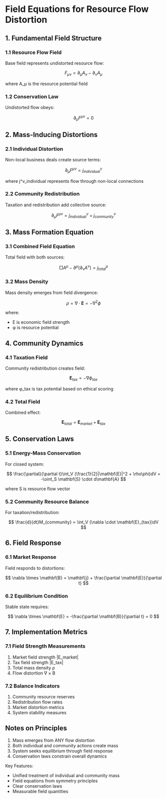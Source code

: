 # Field Equations for Resource Flow Distortion

## 1. Fundamental Field Structure

### 1.1 Resource Flow Field
Base field represents undistorted resource flow:

$$
F_{\mu\nu} = \partial_\mu A_\nu - \partial_\nu A_\mu
$$

where A_μ is the resource potential field

### 1.2 Conservation Law
Undistorted flow obeys:

$$
\partial_\mu F^{\mu\nu} = 0
$$

## 2. Mass-Inducing Distortions

### 2.1 Individual Distortion
Non-local business deals create source terms:

$$
\partial_\mu F^{\mu\nu} = j^{\nu}_{individual}
$$

where j^ν_individual represents flow through non-local connections

### 2.2 Community Redistribution
Taxation and redistribution add collective source:

$$
\partial_\mu F^{\mu\nu} = j^{\nu}_{individual} + j^{\nu}_{community}
$$

## 3. Mass Formation Equation

### 3.1 Combined Field Equation
Total field with both sources:

$$
\Box A^\mu - \partial^\mu(\partial_\nu A^\nu) = j^\mu_{total}
$$

### 3.2 Mass Density
Mass density emerges from field divergence:

$$
\rho = \nabla \cdot \mathbf{E} = -\nabla^2 \phi
$$

where:
- E is economic field strength
- φ is resource potential

## 4. Community Dynamics

### 4.1 Taxation Field
Community redistribution creates field:

$$
\mathbf{E}_{tax} = -\nabla \phi_{tax}
$$

where φ_tax is tax potential based on ethical scoring

### 4.2 Total Field
Combined effect:

$$
\mathbf{E}_{total} = \mathbf{E}_{market} + \mathbf{E}_{tax}
$$

## 5. Conservation Laws

### 5.1 Energy-Mass Conservation
For closed system:

$$
\frac{\partial}{\partial t}\int_V (\frac{1}{2}|\mathbf{E}|^2 + \rho\phi)dV = -\oint_S \mathbf{S} \cdot d\mathbf{A}
$$

where S is resource flow vector

### 5.2 Community Resource Balance
For taxation/redistribution:

$$
\frac{d}{dt}M_{community} = \int_V (\nabla \cdot \mathbf{E}_{tax})dV
$$

## 6. Field Response

### 6.1 Market Response
Field responds to distortions:

$$
\nabla \times \mathbf{B} = \mathbf{j} + \frac{\partial \mathbf{E}}{\partial t}
$$

### 6.2 Equilibrium Condition
Stable state requires:

$$
\nabla \times \mathbf{E} = -\frac{\partial \mathbf{B}}{\partial t} = 0
$$

## 7. Implementation Metrics

### 7.1 Field Strength Measurements
1. Market field strength |E_market|
2. Tax field strength |E_tax|
3. Total mass density ρ
4. Flow distortion ∇ × B

### 7.2 Balance Indicators
1. Community resource reserves
2. Redistribution flow rates
3. Market distortion metrics
4. System stability measures

## Notes on Principles

1. Mass emerges from ANY flow distortion
2. Both individual and community actions create mass
3. System seeks equilibrium through field response
4. Conservation laws constrain overall dynamics

Key Features:
- Unified treatment of individual and community mass
- Field equations from symmetry principles
- Clear conservation laws
- Measurable field quantities